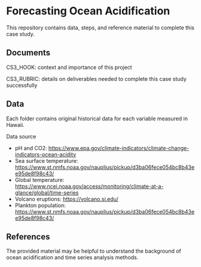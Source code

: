 # Forecasting Ocean Acidification
This repository contains data, steps, and reference material to complete this case study.

## Documents
CS3_HOOK: context and importance of this project

CS3_RUBRIC: details on deliverables needed to complete this case study successfully

## Data
Each folder contains original historical data for each variable measured in Hawaii. 

Data source
- pH and CO2: https://www.epa.gov/climate-indicators/climate-change-indicators-ocean-acidity
- Sea surface temperature: https://www.st.nmfs.noaa.gov/nauplius/pickup/d3ba06fece054bc8b43ee95de8f98c43/
- Global temperature: https://www.ncei.noaa.gov/access/monitoring/climate-at-a-glance/global/time-series
- Volcano eruptions: https://volcano.si.edu/
- Plankton population: https://www.st.nmfs.noaa.gov/nauplius/pickup/d3ba06fece054bc8b43ee95de8f98c43/

## References
The provided material may be helpful to understand the background of ocean acidification and time series analysis methods.
